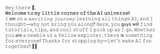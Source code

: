 𝙷𝚎𝚢 𝚝𝚑𝚎𝚛𝚎 🙂,    
**𝚆𝚎𝚕𝚌𝚘𝚖𝚎 𝚝𝚘 𝚖𝚢 𝚕𝚒𝚝𝚝𝚕𝚎 𝚌𝚘𝚛𝚗𝚎𝚛 𝚘𝚏 𝚝𝚑𝚎 𝙰𝙸 𝚞𝚗𝚒𝚟𝚎𝚛𝚜𝚎!**  
𝙸 am 𝚘𝚗 𝚊 *𝚎𝚡𝚌𝚒𝚝𝚒𝚗𝚐 𝚓𝚘𝚞𝚛𝚗𝚎𝚢* 𝚕𝚎𝚊𝚛𝚗𝚒𝚗𝚐 𝚊𝚕𝚕 𝚝𝚑𝚒𝚗𝚐𝚜 𝙰𝙸, 𝚊𝚗𝚍 𝙸 𝚝𝚑𝚘𝚞𝚐𝚑𝚝—𝚠𝚑𝚢 𝚗𝚘𝚝 𝚋𝚛𝚒𝚗𝚐 𝚢𝚘𝚞 𝚊𝚕𝚘𝚗𝚐?  𝙷𝚎𝚛𝚎, 𝚢𝚘𝚞 guys will 𝚏𝚒𝚗𝚍 𝚝𝚞𝚝𝚘𝚛𝚒𝚊𝚕𝚜, 𝚝𝚒𝚙𝚜, 𝚊𝚗𝚍 𝚌𝚘𝚘𝚕 𝚜𝚝𝚞𝚏𝚏 𝙸 𝚙𝚒𝚌𝚔 𝚞𝚙 𝚊𝚜 𝙸 𝚐𝚘. 𝚆𝚑𝚎𝚝𝚑𝚎𝚛 𝚢𝚘𝚞 are 𝚊 𝚗𝚎𝚠𝚋𝚒𝚎 𝚘𝚛 𝚊 𝚏𝚎𝚕𝚕𝚘𝚠 𝚎𝚡𝚙𝚕𝚘𝚛𝚎𝚛, 𝚝𝚑𝚎𝚛𝚎 is 𝚜𝚘𝚖𝚎𝚝𝚑𝚒𝚗𝚐 𝚏𝚘𝚛 𝚎𝚟𝚎𝚛𝚢𝚘𝚗𝚎!  𝚃𝚑𝚊𝚗𝚔𝚜 𝚏𝚘𝚛 𝚜𝚝𝚘𝚙𝚙𝚒𝚗𝚐 𝚋𝚢—𝚕𝚎𝚝’𝚜 𝚖𝚊𝚔𝚎 𝙰𝙸 𝚏𝚞𝚗 𝚝𝚘𝚐𝚎𝚝𝚑𝚎𝚛! 🚀🤖
